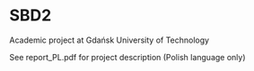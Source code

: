 # SBD2
Academic project at Gdańsk University of Technology

See report_PL.pdf for project description (Polish language only)
